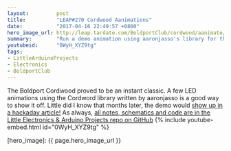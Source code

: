 ```yaml
---
layout:         post
title:          "LEAP#270 Cordwood Aanimations"
date:           "2017-04-16 22:49:57 +0800"
hero_image_url: http://leap.tardate.com/BoldportClub/cordwood/aanimate/assets/aanimate_build.jpg
summary:        "Run a demo animation using aaronjasso's library for the Boldport Club Cordwood"
youtubeid:      "0WyH_XYZ9tg"
tags:
- LittleArduinoProjects
- Electronics
- BoldportClub
---
```


The Boldport Cordwood proved to be an instant classic.
A few LED animations using the Cordword library written by aaronjasso is a good way to show it off.
Little did I know that months later, the demo would [show up in a hackaday article!](http://hackaday.com/2017/03/24/retrotechtacular-tinkertoy-and-cordwood-in-the-pre-ic-era/)
As always, [all notes, schematics and code are in the Little Electronics & Arduino Projects repo on GitHub][project]
{% include youtube-embed.html id="0WyH_XYZ9tg" %}

[leap]: http://leap.tardate.com
[project]: https://github.com/tardate/LittleArduinoProjects/tree/master/BoldportClub/cordwood/aanimate
[hero_image]: {{ page.hero_image_url }}

